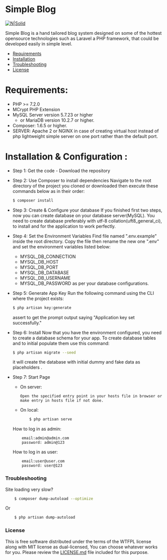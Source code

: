 # Simple Blog

[![N|Solid](https://cldup.com/dTxpPi9lDf.thumb.png)](https://nodesource.com/products/nsolid)

Simple Blog is a hand tailored blog system designed on some of the hottest opensource technologies such as Laravel a PHP framework, that could be developed easily in simple level.

  - [Requirements][RL1]
  - [Installation][IL1]
  - [Troubleshooting][TL1]
  - [License][LL1]

# Requirements:

- PHP >= 7.2.0
- MCrypt PHP Extension
- MySQL Server version 5.7.23 or higher
    -  or MariaDB version 10.2.7 or higher.
- Composer: 1.6.5 or higher.
- SERVER: Apache 2 or NGINX in case of creating virtual host instead of php lightweight simple server on one port rather than the default port.


# Installation & Configuration :

- Step 1: Get the code - Download the repository
- Step 2: Use Composer to install dependencies
Navigate to the root directory of the project you cloned or downloaded then execute these commands below as in their order:
    ```sh
    $ composer install
    ```
- Step 3: Create & Configure your database
If you finished first two steps, now you can create database on your database server(MySQL). You need to create database preferably with utf-8 collation(uft8_general_ci), to install and for the application to work perfectly.
- Step 4: Set the Environment Variables
Find file named ".env.example" inside the root directory. Copy the file then rename the new one ".env" and set the environment variables listed below:
    - MYSQL_DB_CONNECTION
    - MYSQL_DB_HOST
    - MYSQL_DB_PORT
    - MYSQL_DB_DATABASE
    - MYSQL_DB_USERNAME
    - MYSQL_DB_PASSWORD
as per your database configurations.


- Step 5: Generate App Key
    Run the following command using the CLI where the project exists:
    ```sh
    $ php artisan key:generate
    ```
    assert to get the prompt output saying "Application key set successfully."

- Step 6: Install
    Now that you have the environment configured, you need to create a database schema for your app. To create database tables and to initial populate them use this command:
    ```sh
    $ php artisan migrate --seed
    ```
    it will create the database with initial dummy and fake data as placeholders .

- Step 7: Start Page
    - On server:
        ```
        Open the specified entry point in your hosts file in browser or make entry in hosts file if not done.
        ```
    - On local:
        ```sh
            $ php artisan serve
        ```
    How to log in as admin:
    ```
        email:admin@admin.com
        password: admin@123
    ```
    How to log in as user:
    ```
        email:user@user.com
        password: user@123
    ```
### Troubleshooting
Site loading very slow?
```sh
    $ composer dump-autoload --optimize
```
Or
```sh
    $ php artisan dump-autoload
```

### License

This is free software distributed under the terms of the WTFPL license along with MIT license as dual-licensed, You can choose whatever works for you.
Please review the [LICENSE.md][LMDL1] file included for this purpose.

[//]: # (These are reference links used in the body of this note and get stripped out when the markdown processor does its job. There is no need to format nicely because it shouldn't be seen. Thanks SO - http://stackoverflow.com/questions/4823468/store-comments-in-markdown-syntax)


   [RL1]: <https://github.com/ahmadSaeedGoda/simple-blog#Requirements>
   [IL1]: <https://github.com/ahmadSaeedGoda/simple-blog#Installation>
   [TL1]: <https://github.com/ahmadSaeedGoda/simple-blog#Troubleshooting>
   [LL1]: <https://github.com/ahmadSaeedGoda/simple-blog#License>
   [LMDL1]: <https://github.com/ahmadSaeedGoda/simple-blog/blob/master/LICENSE.md>